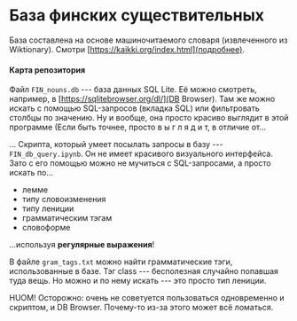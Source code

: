 # База финских существительных

База составлена на основе машиночитаемого словаря (извлеченного из Wiktionary). Смотри [https://kaikki.org/index.html](подробнее).

#### Карта репозитория
Файл `FIN_nouns.db` --- база данных SQL Lite. Её можно смотреть, например, в [https://sqlitebrowser.org/dl/](DB Browser). Там же можно искать с помощью SQL-запросов (вкладка SQL) или фильтровать столбцы по значению. Ну и вообще, она просто красиво выглядит в этой программе (Если быть точнее, просто   в ы г л я д и т, в отличие от...

... Скрипта, который умеет посылать запросы в базу --- `FIN_db_query.ipynb`. Он не имеет красивого визуального интерфейса. Зато с его помощью можно не мучиться с SQL-запросами, а просто искать по...

* лемме
* типу словоизменения
* типу лениции
* грамматическим тэгам
* словоформе

...используя **регулярные выражения**!

В файле `gram_tags.txt` можно найти грамматические тэги, использованные в базе. Тэг class --- бесполезная случайно попавшая туда вещь. Но можно и по нему искать --- это просто тип лениции. 

HUOM! Осторожно: очень не советуется пользоваться одновременно и скриптом, и DB Browser. Почему-то из-за этого может всё ломаться. 
